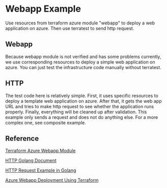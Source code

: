 # Webapp Example

Use resources from terraform azure module "webapp" to deploy a web application on azure. Then use terratest to send http request.

## Webapp

Because webapp module is not verified and has some problems currently, we use corresponding resources to deploy a simple web application on azure. You can just test the infrastructure code manually without terratest.

## HTTP

The test code here is relatively simple. First, it uses specific resources to deploy a template web application on azure. After that, it gets the web app URL and tries to make http request to see whether the application runs properly. Finally, everything will be cleaned up after validation. This example only sends a request and does not do anything else. For a more complex one, see composite example.

## Reference

[Terraform Azure Webapp Module](https://registry.terraform.io/modules/rahulkhengare/webapp/azurerm/)

[HTTP Golang Document](https://golang.org/pkg/net/http/)

[HTTP Request Example in Golang](https://gist.github.com/ijt/950790/fca88967337b9371bb6f7155f3304b3ccbf3946f)

[Azure Webapp Deployment Using Terraform](https://docs.microsoft.com/en-us/azure/terraform/terraform-slot-walkthru)